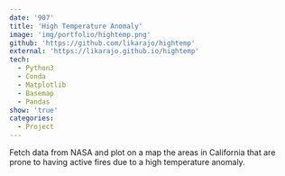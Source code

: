 ```yaml
---
date: '907'
title: 'High Temperature Anomaly'
image: 'img/portfolio/hightemp.png'
github: 'https://github.com/likarajo/hightemp'
external: 'https://likarajo.github.io/hightemp'
tech:
  - Python3
  - Conda
  - Matplotlib
  - Basemap
  - Pandas
show: 'true'
categories:
  - Project
---
```


Fetch data from NASA and plot on a map the areas in California that are prone to having active fires due to a high temperature anomaly.
